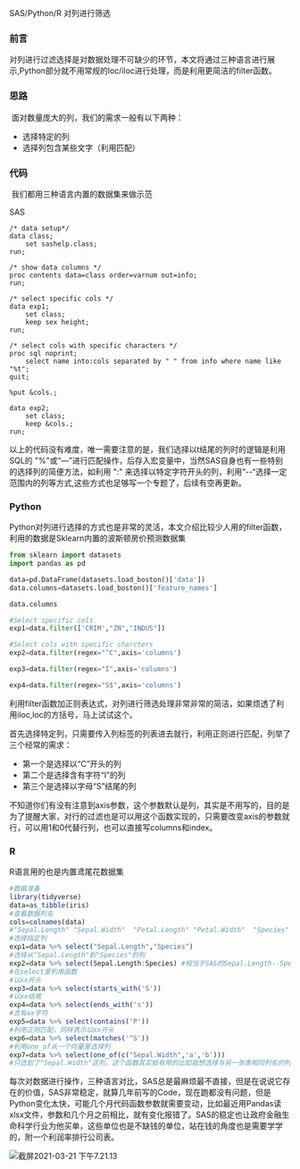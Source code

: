 SAS/Python/R 对列进行筛选

### 前言

​       对列进行过滤选择是对数据处理不可缺少的环节，本文将通过三种语言进行展示,Python部分就不用常规的loc/iloc进行处理，而是利用更简洁的filter函数。

### 思路

​       面对数量庞大的列，我们的需求一般有以下两种：

* 选择特定的列
* 选择列包含某些文字（利用匹配）

### 代码

​        我们都用三种语言内置的数据集来做示范

SAS

```SAS
/* data setup*/
data class;
	set sashelp.class;
run;

/* show data columns */
proc contents data=class order=varnum out=info;
run;

/* select specific cols */
data exp1;
	set class;
	keep sex height;
run;

/* select cols with specific characters */
proc sql noprint;
	select name into:cols separated by " " from info where name like "%t";
quit;

%put &cols.;

data exp2;
	set class;
	keep &cols.;
run;
```

​        以上的代码没有难度，唯一需要注意的是，我们选择以t结尾的列时的逻辑是利用SQL的 "%"或“—”进行匹配操作，后存入宏变量中，当然SAS自身也有一些特别的选择列的简便方法，如利用 ":" 来选择以特定字符开头的列，利用“--“选择一定范围内的列等方式,这些方式也足够写一个专题了，后续有空再更新。

### Python

Python对列进行选择的方式也是非常的灵活，本文介绍比较少人用的filter函数，利用的数据是Sklearn内置的波斯顿房价预测数据集

```python
from sklearn import datasets
import pandas as pd

data=pd.DataFrame(datasets.load_boston()['data'])
data.columns=datasets.load_boston()['feature_names']

data.columns

#Select specific cols
exp1=data.filter(['CRIM',"ZN","INDUS"])

#Select cols with specific charcters
exp2=data.filter(regex="^C",axis='columns')

exp3=data.filter(regex="I",axis='columns')

exp4=data.filter(regex="S$",axis='columns')
```

  利用filter函数加正则表达式，对列进行筛选处理非常非常的简洁，如果烦透了利用iloc,loc的方括号，马上试试这个。

  首先选择特定列，只需要传入列标签的列表进去就行，利用正则进行匹配，列举了三个经常的需求：

* 第一个是选择以“C”开头的列
* 第二个是选择含有字符“I”的列
* 第三个是选择以字母“S”结尾的列

​        不知道你们有没有注意到axis参数，这个参数默认是列，其实是不用写的，目的是为了提醒大家，对行的过滤也是可以用这个函数实现的，只需要改变axis的参数就行，可以用1和0代替行列，也可以直接写columns和index。

### R

R语言用的也是内置鸢尾花数据集

```R
#数据准备
library(tidyverse)
data=as_tibble(iris)
#查看数据列名
cols=colnames(data) 
#"Sepal.Length" "Sepal.Width"  "Petal.Length" "Petal.Width"  "Species"     
#选择指定列
exp1=data %>% select("Sepal.Length","Species")
#选择从"Sepal.Length"到"Species"的列
exp2=data %>% select(Sepal.Length:Species) #相当于SAS的Sepal.Length--Species
#在select里利用函数
#以xx开头
exp3=data %>% select(starts_with('S'))
#以xx结尾
exp4=data %>% select(ends_with('s'))
#含有xx字符
exp5=data %>% select(contains('P'))
#利用正则匹配，同样表示以xx开头
exp6=data %>% select(matches('^S'))
#利用one_of从一个向量里选择列
exp7=data %>% select(one_of(c("Sepal.Width",'a','b')))
#只选到了"Sepal.Width"这列，这个函数其实挺有用的比如我想选择与另一张表相同列名的列

```

​          每次对数据进行操作，三种语言对比，SAS总是最麻烦最不直接，但是在说说它存在的价值，SAS非常稳定，就算几年前写的Code，现在跑都没有问题，但是Python变化太快，可能几个月代码函数参数就需要变动，比如最近用Pandas读xlsx文件，参数和几个月之前相比，就有变化报错了。SAS的稳定也让政府金融生命科学行业为他买单，这些单位也是不缺钱的单位，站在钱的角度也是需要学学的，附一个利润率排行公司表。

![截屏2021-03-21 下午7.21.13](https://tva1.sinaimg.cn/large/008eGmZEly1gorqzltf5nj31b50o679b.jpg)